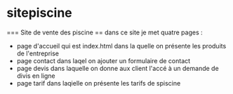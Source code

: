 # sitepiscine
=== Site de vente des piscine ==
dans ce site je met quatre pages :
+ page d'accueil qui est index.html dans la quelle on présente les  produits de l'entreprise
+ page contact dans laqel on ajouter un formulaire de contact 
+ page devis dans laquelle on donne aux  client l'accé à un demande de divis en ligne
+ page tarif dans laqielle on présente les tarifs de spiscine
